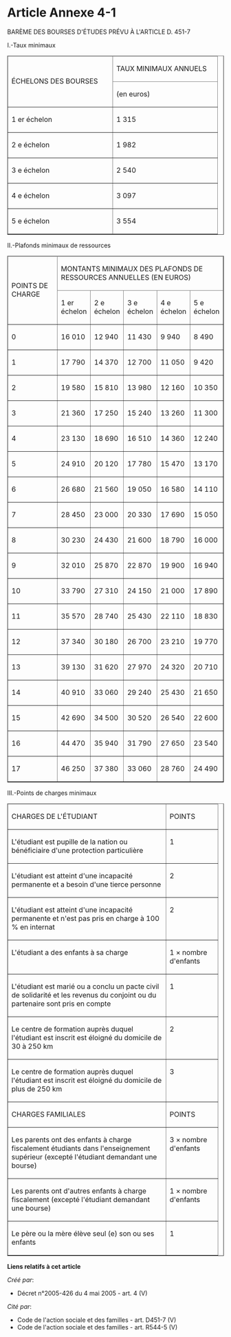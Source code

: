# Article Annexe 4-1

BARÈME DES BOURSES D'ÉTUDES PRÉVU À L'ARTICLE D. 451-7

I.-Taux minimaux 

<table border="1" cellspacing="1" cellpadding="0" width="720" align="center">
  <thead>
    <tr>
      <td width="227" rowspan="2">

ÉCHELONS DES BOURSES 

</td>
      <td width="227">

TAUX MINIMAUX ANNUELS 

</td>
    </tr>
    <tr>
      <td width="227">

(en euros) 

</td>
    </tr>
  </thead>
  <tbody>
    <tr>
      <td valign="top">

1 er échelon 

</td>
      <td valign="top">

1 315 

</td>
    </tr>
    <tr>
      <td valign="top">

2 e échelon 

</td>
      <td valign="top">

1 982 

</td>
    </tr>
    <tr>
      <td valign="top">

3 e échelon 

</td>
      <td valign="top">

2 540 

</td>
    </tr>
    <tr>
      <td valign="top">

4 e échelon 

</td>
      <td valign="top">

3 097 

</td>
    </tr>
    <tr>
      <td valign="top">

5 e échelon 

</td>
      <td valign="top">

3 554 

</td>
    </tr>
  </tbody>
</table>

II.-Plafonds minimaux de ressources 

<table width="720" border="1" cellspacing="1" cellpadding="0" align="center">
  <thead>
    <tr>
      <td width="195" rowspan="2">

POINTS DE CHARGE 

</td>
      <td colspan="5" width="260">

MONTANTS MINIMAUX DES PLAFONDS DE RESSOURCES ANNUELLES (EN EUROS) 

</td>
    </tr>
    <tr>
      <td width="52">

1 er échelon 

</td>
      <td width="52">

2 e échelon 

</td>
      <td width="52">

3 e échelon 

</td>
      <td width="52">

4 e échelon 

</td>
      <td width="52">

5 e échelon 

</td>
    </tr>
  </thead>
  <tbody>
    <tr>
      <td valign="top">

0 

</td>
      <td valign="top">

16 010 

</td>
      <td valign="top">

12 940 

</td>
      <td valign="top">

11 430 

</td>
      <td valign="top">

9 940 

</td>
      <td valign="top">

8 490 

</td>
    </tr>
    <tr>
      <td valign="top">

1 

</td>
      <td valign="top">

17 790 

</td>
      <td valign="top">

14 370 

</td>
      <td valign="top">

12 700 

</td>
      <td valign="top">

11 050 

</td>
      <td valign="top">

9 420 

</td>
    </tr>
    <tr>
      <td valign="top">

2 

</td>
      <td valign="top">

19 580 

</td>
      <td valign="top">

15 810 

</td>
      <td valign="top">

13 980 

</td>
      <td valign="top">

12 160 

</td>
      <td valign="top">

10 350 

</td>
    </tr>
    <tr>
      <td valign="top">

3 

</td>
      <td valign="top">

21 360 

</td>
      <td valign="top">

17 250 

</td>
      <td valign="top">

15 240 

</td>
      <td valign="top">

13 260 

</td>
      <td valign="top">

11 300 

</td>
    </tr>
    <tr>
      <td valign="top">

4 

</td>
      <td valign="top">

23 130 

</td>
      <td valign="top">

18 690 

</td>
      <td valign="top">

16 510 

</td>
      <td valign="top">

14 360 

</td>
      <td valign="top">

12 240 

</td>
    </tr>
    <tr>
      <td valign="top">

5 

</td>
      <td valign="top">

24 910 

</td>
      <td valign="top">

20 120 

</td>
      <td valign="top">

17 780 

</td>
      <td valign="top">

15 470 

</td>
      <td valign="top">

13 170 

</td>
    </tr>
    <tr>
      <td valign="top">

6 

</td>
      <td valign="top">

26 680 

</td>
      <td valign="top">

21 560 

</td>
      <td valign="top">

19 050 

</td>
      <td valign="top">

16 580 

</td>
      <td valign="top">

14 110 

</td>
    </tr>
    <tr>
      <td valign="top">

7 

</td>
      <td valign="top">

28 450 

</td>
      <td valign="top">

23 000 

</td>
      <td valign="top">

20 330 

</td>
      <td valign="top">

17 690 

</td>
      <td valign="top">

15 050 

</td>
    </tr>
    <tr>
      <td valign="top">

8 

</td>
      <td valign="top">

30 230 

</td>
      <td valign="top">

24 430 

</td>
      <td valign="top">

21 600 

</td>
      <td valign="top">

18 790 

</td>
      <td valign="top">

16 000 

</td>
    </tr>
    <tr>
      <td valign="top">

9 

</td>
      <td valign="top">

32 010 

</td>
      <td valign="top">

25 870 

</td>
      <td valign="top">

22 870 

</td>
      <td valign="top">

19 900 

</td>
      <td valign="top">

16 940 

</td>
    </tr>
    <tr>
      <td valign="top">

10 

</td>
      <td valign="top">

33 790 

</td>
      <td valign="top">

27 310 

</td>
      <td valign="top">

24 150 

</td>
      <td valign="top">

21 000 

</td>
      <td valign="top">

17 890 

</td>
    </tr>
    <tr>
      <td valign="top">

11 

</td>
      <td valign="top">

35 570 

</td>
      <td valign="top">

28 740 

</td>
      <td valign="top">

25 430 

</td>
      <td valign="top">

22 110 

</td>
      <td valign="top">

18 830 

</td>
    </tr>
    <tr>
      <td valign="top">

12 

</td>
      <td valign="top">

37 340 

</td>
      <td valign="top">

30 180 

</td>
      <td valign="top">

26 700 

</td>
      <td valign="top">

23 210 

</td>
      <td valign="top">

19 770 

</td>
    </tr>
    <tr>
      <td valign="top">

13 

</td>
      <td valign="top">

39 130 

</td>
      <td valign="top">

31 620 

</td>
      <td valign="top">

27 970 

</td>
      <td valign="top">

24 320 

</td>
      <td valign="top">

20 710 

</td>
    </tr>
    <tr>
      <td valign="top">

14 

</td>
      <td valign="top">

40 910 

</td>
      <td valign="top">

33 060 

</td>
      <td valign="top">

29 240 

</td>
      <td valign="top">

25 430 

</td>
      <td valign="top">

21 650 

</td>
    </tr>
    <tr>
      <td valign="top">

15 

</td>
      <td valign="top">

42 690 

</td>
      <td valign="top">

34 500 

</td>
      <td valign="top">

30 520 

</td>
      <td valign="top">

26 540 

</td>
      <td valign="top">

22 600 

</td>
    </tr>
    <tr>
      <td valign="top">

16 

</td>
      <td valign="top">

44 470 

</td>
      <td valign="top">

35 940 

</td>
      <td valign="top">

31 790 

</td>
      <td valign="top">

27 650 

</td>
      <td valign="top">

23 540 

</td>
    </tr>
    <tr>
      <td valign="top">

17 

</td>
      <td valign="top">

46 250 

</td>
      <td valign="top">

37 380 

</td>
      <td valign="top">

33 060 

</td>
      <td valign="top">

28 760 

</td>
      <td valign="top">

24 490 

</td>
    </tr>
  </tbody>
</table>

III.-Points de charges minimaux 

<table width="720" cellpadding="0" align="center" cellspacing="1" border="1">
  <thead>
    <tr>
      <td width="351">

CHARGES DE L'ÉTUDIANT 

</td>
      <td width="104">

POINTS 

</td>
    </tr>
  </thead>
  <tbody>
    <tr>
      <td valign="top">

L'étudiant est pupille de la nation ou bénéficiaire d'une protection particulière 

</td>
      <td valign="top">

1 

</td>
    </tr>
    <tr>
      <td valign="top">

L'étudiant est atteint d'une incapacité permanente et a besoin d'une tierce personne 

</td>
      <td valign="top">

2 

</td>
    </tr>
    <tr>
      <td valign="top">

L'étudiant est atteint d'une incapacité permanente et n'est pas pris en charge à 100 % en internat 

</td>
      <td valign="top">

2 

</td>
    </tr>
    <tr>
      <td valign="top">

L'étudiant a des enfants à sa charge 

</td>
      <td valign="top">

1 × nombre d'enfants 

</td>
    </tr>
    <tr>
      <td valign="top">

L'étudiant est marié ou a conclu un pacte civil de solidarité et les revenus du conjoint ou du partenaire sont pris en
compte 

</td>
      <td valign="top">

1 

</td>
    </tr>
    <tr>
      <td valign="top">

Le centre de formation auprès duquel l'étudiant est inscrit est éloigné du domicile de 30 à 250 km 

</td>
      <td valign="top">

2 

</td>
    </tr>
    <tr>
      <td valign="top">

Le centre de formation auprès duquel l'étudiant est inscrit est éloigné du domicile de plus de 250 km 

</td>
      <td valign="top">

3 

</td>
    </tr>
    <tr>
      <td valign="top">

CHARGES FAMILIALES 

</td>
      <td valign="top">

POINTS 

</td>
    </tr>
    <tr>
      <td valign="top">

Les parents ont des enfants à charge fiscalement étudiants dans l'enseignement supérieur (excepté l'étudiant demandant une
bourse) 

</td>
      <td valign="top">

3 × nombre d'enfants 

</td>
    </tr>
    <tr>
      <td valign="top">

Les parents ont d'autres enfants à charge fiscalement (excepté l'étudiant demandant une bourse) 

</td>
      <td valign="top">

1 × nombre d'enfants 

</td>
    </tr>
    <tr>
      <td valign="top">

Le père ou la mère élève seul (e) son ou ses enfants 

</td>
      <td valign="top">

1

</td>
    </tr>
  </tbody>
</table>

**Liens relatifs à cet article**

_Créé par_:

  - Décret n°2005-426 du 4 mai 2005 - art. 4 (V)

_Cité par_:

  - Code de l'action sociale et des familles - art. D451-7 (V)
  - Code de l'action sociale et des familles - art. R544-5 (V)
